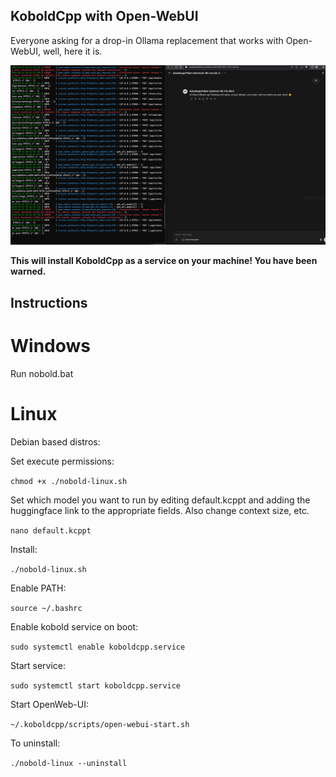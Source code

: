 ## KoboldCpp with Open-WebUI

Everyone asking for a drop-in Ollama replacement that works with Open-WebUI, well, here it is.

![Nobold](nobold.png)

**This will install KoboldCpp as a service on your machine! You have been warned.**

## Instructions

# Windows

Run nobold.bat

# Linux

Debian based distros:

Set execute permissions:

`chmod +x ./nobold-linux.sh`

Set which model you want to run by editing default.kcppt and adding the huggingface link to the appropriate fields. Also change context size, etc.

`nano default.kcppt`

Install:

`./nobold-linux.sh`

Enable PATH:

`source ~/.bashrc`

Enable kobold service on boot:

`sudo systemctl enable koboldcpp.service`

Start service:

`sudo systemctl start koboldcpp.service`

Start OpenWeb-UI:

`~/.koboldcpp/scripts/open-webui-start.sh`

To uninstall:

`./nobold-linux --uninstall`